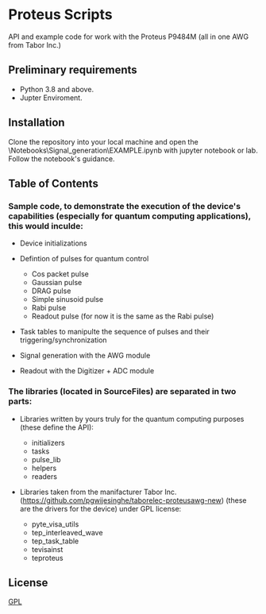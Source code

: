 
# Proteus Scripts

API and example code for work with the Proteus P9484M (all in one AWG from Tabor Inc.)

## Preliminary requirements 

- Python 3.8 and above.
- Jupter Enviroment.


## Installation

Clone the repository into your local machine and open the \Notebooks\Signal_generation\EXAMPLE.ipynb with jupyter notebook or lab. Follow the notebook's guidance.


## Table of Contents

### Sample code, to demonstrate the execution of the device's capabilities (especially for quantum computing applications), this would inculde:

* Device initializations

* Defintion of pulses for quantum control
	* Cos packet pulse
	* Gaussian pulse
	* DRAG pulse
	* Simple sinusoid pulse
	* Rabi pulse
	* Readout pulse (for now it is the same as the Rabi pulse)

* Task tables to manipulte the sequence of pulses and their triggering/synchronization

* Signal generation with the AWG module

* Readout with the Digitizer + ADC module


### The libraries (located in SourceFiles) are separated in two parts:

* Libraries written by yours truly for the quantum computing purposes (these define the API):
	* initializers
	* tasks
	* pulse_lib
	* helpers
	* readers

* Libraries taken from the manifacturer Tabor Inc. (https://github.com/pgwijesinghe/taborelec-proteusawg-new)
(these are the drivers for the device) under GPL license:

	* pyte_visa_utils
	* tep_interleaved_wave
	* tep_task_table
	* tevisainst
	* teproteus




## License

[GPL](https://www.gnu.org/licenses/gpl-3.0.html)
